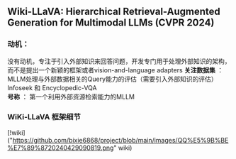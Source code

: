 ## Wiki-LLaVA: Hierarchical Retrieval-Augmented Generation for Multimodal LLMs (CVPR 2024)
### 动机：
没有动机，专注于引入外部知识来回答问题，开发专门用于处理外部知识的架构，而不是提出一个新颖的框架或者vision-and-language adapters
**关注数据集** ： MLLM处理与外部数据相关的Query能力的评估（需要引入外部知识的评估） Infoseek 和 Encyclopedic-VQA   
**号称** ： 第一个利用外部资源检索能力的MLLM
### WiKi-LLaVA 框架细节
[!wiki]("https://github.com/bixie6868/project/blob/main/images/QQ%E5%9B%BE%E7%89%8720240429090819.png" wiki)
